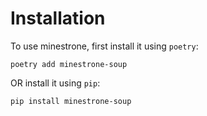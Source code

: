 # Installation

To use minestrone, first install it using `poetry`:

```shell
poetry add minestrone-soup
```

OR install it using `pip`:

```shell
pip install minestrone-soup
```
